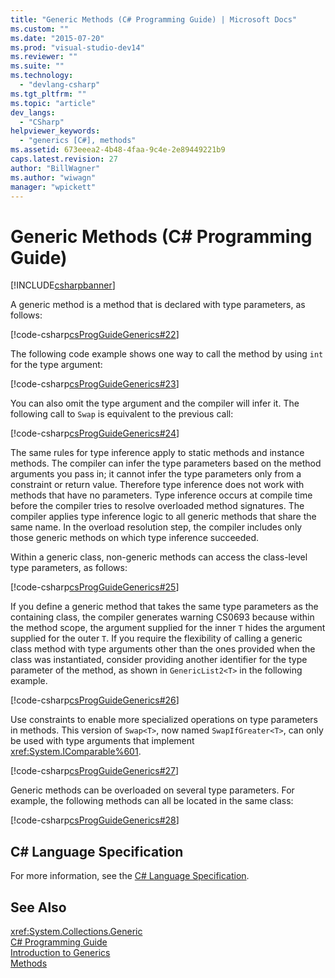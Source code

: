 ```yaml
---
title: "Generic Methods (C# Programming Guide) | Microsoft Docs"
ms.custom: ""
ms.date: "2015-07-20"
ms.prod: "visual-studio-dev14"
ms.reviewer: ""
ms.suite: ""
ms.technology: 
  - "devlang-csharp"
ms.tgt_pltfrm: ""
ms.topic: "article"
dev_langs: 
  - "CSharp"
helpviewer_keywords: 
  - "generics [C#], methods"
ms.assetid: 673eeea2-4b48-4faa-9c4e-2e89449221b9
caps.latest.revision: 27
author: "BillWagner"
ms.author: "wiwagn"
manager: "wpickett"
---
```

# Generic Methods (C# Programming Guide)
[!INCLUDE[csharpbanner](../../../includes/csharpbanner.md)]

A generic method is a method that is declared with type parameters, as follows:  
  
 [!code-csharp[csProgGuideGenerics#22](../../../samples/snippets/csharp/VS_Snippets_VBCSharp/csProgGuideGenerics/CS/Generics.cs#22)]  
  
 The following code example shows one way to call the method by using `int` for the type argument:  
  
 [!code-csharp[csProgGuideGenerics#23](../../../samples/snippets/csharp/VS_Snippets_VBCSharp/csProgGuideGenerics/CS/Generics.cs#23)]  
  
 You can also omit the type argument and the compiler will infer it. The following call to `Swap` is equivalent to the previous call:  
  
 [!code-csharp[csProgGuideGenerics#24](../../../samples/snippets/csharp/VS_Snippets_VBCSharp/csProgGuideGenerics/CS/Generics.cs#24)]  
  
 The same rules for type inference apply to static methods and instance methods. The compiler can infer the type parameters based on the method arguments you pass in; it cannot infer the type parameters only from a constraint or return value. Therefore type inference does not work with methods that have no parameters. Type inference occurs at compile time before the compiler tries to resolve overloaded method signatures. The compiler applies type inference logic to all generic methods that share the same name. In the overload resolution step, the compiler includes only those generic methods on which type inference succeeded.  
  
 Within a generic class, non-generic methods can access the class-level type parameters, as follows:  
  
 [!code-csharp[csProgGuideGenerics#25](../../../samples/snippets/csharp/VS_Snippets_VBCSharp/csProgGuideGenerics/CS/Generics.cs#25)]  
  
 If you define a generic method that takes the same type parameters as the containing class, the compiler generates warning CS0693 because within the method scope, the argument supplied for the inner `T` hides the argument supplied for the outer `T`. If you require the flexibility of calling a generic class method with type arguments other than the ones provided when the class was instantiated, consider providing another identifier for the type parameter of the method, as shown in `GenericList2<T>` in the following example.  
  
 [!code-csharp[csProgGuideGenerics#26](../../../samples/snippets/csharp/VS_Snippets_VBCSharp/csProgGuideGenerics/CS/Generics.cs#26)]  
  
 Use constraints to enable more specialized operations on type parameters in methods. This version of `Swap<T>`, now named `SwapIfGreater<T>`, can only be used with type arguments that implement <xref:System.IComparable%601>.  
  
 [!code-csharp[csProgGuideGenerics#27](../../../samples/snippets/csharp/VS_Snippets_VBCSharp/csProgGuideGenerics/CS/Generics.cs#27)]  
  
 Generic methods can be overloaded on several type parameters. For example, the following methods can all be located in the same class:  
  
 [!code-csharp[csProgGuideGenerics#28](../../../samples/snippets/csharp/VS_Snippets_VBCSharp/csProgGuideGenerics/CS/Generics.cs#28)]  
  
## C# Language Specification  
 For more information, see the [C# Language Specification](../../../csharp/language-reference/language-specification.md).  
  
## See Also  
 <xref:System.Collections.Generic>   
 [C# Programming Guide](../../../csharp/programming-guide/index.md)   
 [Introduction to Generics](../../../csharp/programming-guide/generics/introduction-to-generics.md)   
 [Methods](../../../csharp/programming-guide/classes-and-structs/methods.md)